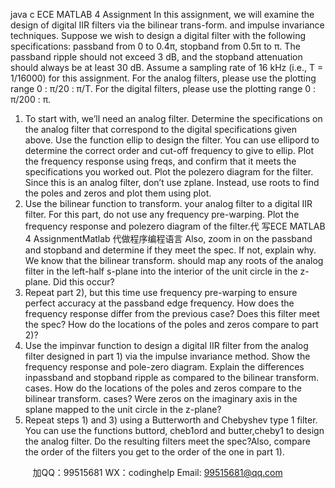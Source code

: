 java c
ECE MATLAB 4 Assignment
In this assignment, we will examine the design of digital IIR filters via the bilinear trans-form. and impulse invariance techniques. Suppose we wish to design a digital filter with the following specifications: passband from 0 to 0.4π, stopband from 0.5π to π. The passband ripple should not exceed 3 dB, and the stopband attenuation should always be at least 30 dB. Assume a sampling rate of 16 kHz (i.e., T = 1/16000) for this assignment. For the analog filters, please use the plotting range 0 : π/20 : π/T. For the digital filters, please use the plotting range 0 : π/200 : π.
1. To start with, we’ll need an analog filter. Determine the specifications on the analog filter that correspond to the digital specifications given above. Use the function ellip to design the filter. You can use ellipord to determine the correct order and cut-off frequency to give to ellip. Plot the frequency response using freqs, and confirm that it meets the specifications you worked out. Plot the polezero diagram for the filter. Since this is an analog filter, don’t use zplane. Instead, use roots to find the poles and zeros and plot them using plot.
2. Use the bilinear function to transform. your analog filter to a digital IIR filter. For this part, do not use any frequency pre-warping. Plot the frequency response and polezero diagram of the filter.代 写ECE MATLAB 4 AssignmentMatlab
代做程序编程语言 Also, zoom in on the passband and stopband and determine if they meet the spec. If not, explain why. We know that the bilinear transform. should map any roots of the analog filter in the left-half s-plane into the interior of the unit circle in the z-plane. Did this occur?
3. Repeat part 2), but this time use frequency pre-warping to ensure perfect accuracy at the passband edge frequency. How does the frequency response differ from the previous case? Does this filter meet the spec? How do the locations of the poles and zeros compare to part 2)?
4. Use the impinvar function to design a digital IIR filter from the analog filter designed in part 1) via the impulse invariance method. Show the frequency response and pole-zero diagram. Explain the differences inpassband and stopband ripple as compared to the bilinear transform. cases. How do the locations of the poles and zeros compare to the bilinear transform. cases? Were zeros on the imaginary axis in the splane mapped to the unit circle in the z-plane?
5. Repeat steps 1) and 3) using a Butterworth and Chebyshev type 1 filter. You can use the functions buttord, cheb1ord and butter,cheby1 to design the analog filter. Do the resulting filters meet the spec?Also, compare the order of the filters you get to the order of the one in part 1).







         
加QQ：99515681  WX：codinghelp  Email: 99515681@qq.com
